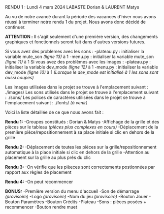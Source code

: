 RENDU 1 : Lundi 4 mars 2024
LABASTE Dorian & LAURENT Matys

Au vu de notre avancé durant la période des vacances d'hiver nous avons réussi à terminer notre rendu 1 du projet. Nous avons donc décidé de continuer. 

__**ATTENTION :**__
Il s'agit seulement d'une première version, des changements graphiques et fonctionnels seront fait dans d'autres versions futures.

Si vous avez des problèmes avec les sons :
    -plateau.py : initialiser la variable mute_son *(ligne 13)* à 1
    -menu.py : initialiser la variable mute_son *(ligne 11)* à 1
Si vous avez des problèmes avec les images :
    -plateau.py : initialiser la variable dev_mode *(ligne 12)* à 1
    -menu.py : initialiser la variable dev_mode *(ligne 10)* à 1
    *(Lorsque le dev_mode est initialisé à 1 les sons sont aussi coupés)*

Les images utilisées dans le projet se trouve à l'emplacement suivant : ./images/
Les sons utilisés dans le projet se trouve à l'emplacement suivant : ./sons/
Les polices de caractères utilisées dans le projet se trouve à l'emplacement suivant : ./fonts/ *(à venir)*


Voici la liste détaillée de ce que nous avons fait :

__**Rendu 1:**__
-Groupes constitués : Dorian & Matys
-Affichage de la grille et des pièces sur le tableau *(pièces plus complexes en cours)*
-Déplacement de la première pièce/repositionnement à sa place initiale si clic en dehors de la grille

__**Rendu 2:**__
-Déplacement de toutes les pièces sur la grille/repositionnement automatique à la place initiale si clic en dehors de la grille
-Attention au placement sur la grille au plus près du clic

__**Rendu 3:**__
-On vérifie que les pièeces sont correctements postionnées par rapport aux règles de placement

__**Rendu 4:**__
-On peut recommencer

__**BONUS:**__
-Première version du menu d'accueil
    -Son de démarrage *(provisoire)*
    -Logo *(provisoire)*
    -Nom du jeu *(provisoire)*
    -Bouton Jouer
    -Bouton Paramètres
    -Bouton Crédits
-Plateau
    -Sons : pièces posées + recommencer
    -Bouton rendre muet
